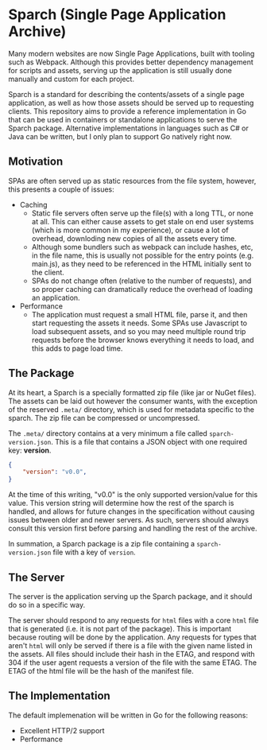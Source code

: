 # Sparch (Single Page Application Archive)

Many modern websites are now Single Page Applications, built with tooling such as Webpack.  Although this provides better dependency management for scripts and assets, serving up the application is still usually done manually and custom for each project.

Sparch is a standard for describing the contents/assets of a single page application, as well as how those assets should be served up to requesting clients.  This repository aims to provide a reference implementation in Go that can be used in containers or standalone applications to serve the Sparch package.  Alternative implementations in languages such as C# or Java can be written, but I only plan to support Go natively right now.

## Motivation

SPAs are often served up as static resources from the file system, however, this presents a couple of issues:

* Caching
  * Static file servers often serve up the file(s) with a long TTL, or none at all.  This can either cause assets to get stale on end user systems (which is more common in my experience), or cause a lot of overhead, downloding new copies of all the assets every time.
  * Although some bundlers such as webpack can include hashes, etc, in the file name, this is usually not possible for the entry points (e.g. main.js), as they need to be referenced in the HTML initially sent to the client.
  * SPAs do not change often (relative to the number of requests), and so proper caching can dramatically reduce the overhead of loading an application.
* Performance
  * The application must request a small HTML file, parse it, and then start requesting the assets it needs.  Some SPAs use Javascript to load subsequent assets, and so you may need multiple round trip requests before the browser knows everything it needs to load, and this adds to page load time.

## The Package

At its heart, a Sparch is a specially formatted zip file (like jar or NuGet files).  The assets can be laid out however the consumer wants, with the exception of the reserved `.meta/` directory, which is used for metadata specific to the sparch.  The zip file can be compressed or uncompressed.

The `.meta/` directory contains at a very minimum a file called `sparch-version.json`.  This is a file that contains a JSON object with one required key: **version**.

```json
{
    "version": "v0.0",
}
```

At the time of this writing, "v0.0" is the only supported version/value for this value.  This version string will determine how the rest of the sparch is handled, and allows for future changes in the specification without causing issues between older and newer servers.  As such, servers should always consult this version first before parsing and handling the rest of the archive.

In summation, a Sparch package is a zip file containing a `sparch-version.json` file with a key of `version`.  

## The Server

The server is the application serving up the Sparch package, and it should do so in a specific way.

The server should respond to any requests for `html` files with a core `html` file that is generated (i.e. it is not part of the package).  This is important because routing will be done by the application.  Any requests for types that aren't `html` will only be served if there is a file with the given name listed in the assets.  All files should include their hash in the ETAG, and respond with 304 if the user agent requests a version of the file with the same ETAG.  The ETAG of the html file will be the hash of the manifest file.

## The Implementation

The default implemenation will be written in Go for the following reasons:

* Excellent HTTP/2 support
* Performance
